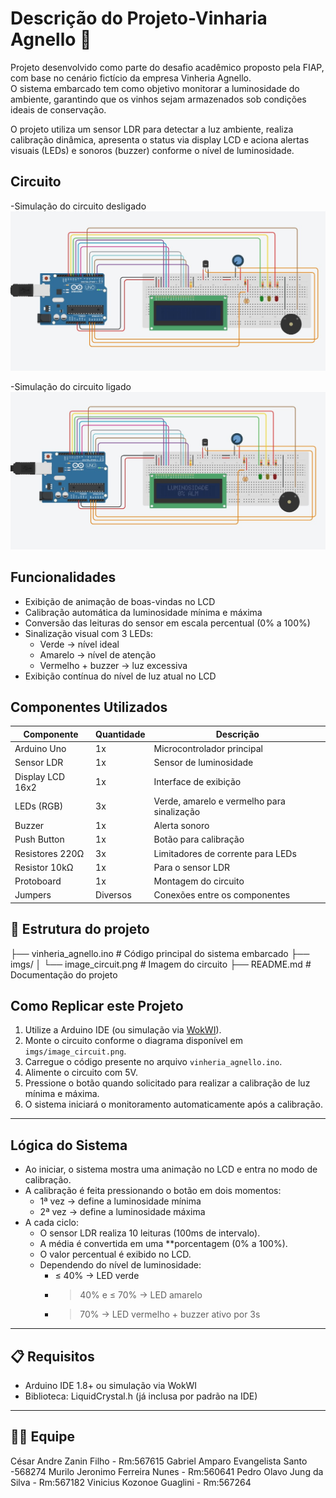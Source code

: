# Descrição do Projeto-Vinharia Agnello 🍷

Projeto desenvolvido como parte do desafio acadêmico proposto pela FIAP, com base no cenário fictício da empresa Vinheria Agnello.  
O sistema embarcado tem como objetivo monitorar a luminosidade do ambiente, garantindo que os vinhos sejam armazenados sob condições ideais de conservação.

O projeto utiliza um sensor LDR para detectar a luz ambiente, realiza calibração dinâmica, apresenta o status via display LCD e aciona alertas visuais (LEDs) e sonoros (buzzer) conforme o nível de luminosidade.

## Circuito
-Simulação do circuito desligado
![Circuito desligado](imgs/img_circuitooff.jpg)

-Simulação do circuito ligado
![Circuito funcionando](imgs/img_circuitoon.jpg)


## Funcionalidades
- Exibição de animação de boas-vindas no LCD  
- Calibração automática da luminosidade mínima e máxima  
- Conversão das leituras do sensor em escala percentual (0% a 100%)  
- Sinalização visual com 3 LEDs:  
  -  Verde → nível ideal  
  -  Amarelo → nível de atenção  
  -  Vermelho + buzzer → luz excessiva  
- Exibição contínua do nível de luz atual no LCD 

## Componentes Utilizados

| Componente       | Quantidade | Descrição                                  |
|------------------|------------|----------------------------------------------|
| Arduino Uno      | 1x         | Microcontrolador principal                  |
| Sensor LDR       | 1x         | Sensor de luminosidade                      |
| Display LCD 16x2 | 1x         | Interface de exibição                       |
| LEDs (RGB)       | 3x         | Verde, amarelo e vermelho para sinalização  |
| Buzzer           | 1x         | Alerta sonoro                               |
| Push Button      | 1x         | Botão para calibração                       |
| Resistores 220Ω  | 3x         | Limitadores de corrente para LEDs           |
| Resistor 10kΩ    | 1x         | Para o sensor LDR                           |
| Protoboard       | 1x         | Montagem do circuito                        |
| Jumpers          | Diversos   | Conexões entre os componentes               |

## 📂 Estrutura do projeto
├── vinheria_agnello.ino # Código principal do sistema embarcado
├── imgs/
│ └── image_circuit.png # Imagem do circuito 
├── README.md # Documentação do projeto

##  Como Replicar este Projeto
1. Utilize a Arduino IDE (ou simulação via [WokWI](https://wokwi.com/)).  
2. Monte o circuito conforme o diagrama disponível em `imgs/image_circuit.png`.  
3. Carregue o código presente no arquivo `vinheria_agnello.ino`.  
4. Alimente o circuito com 5V.  
5. Pressione o botão quando solicitado para realizar a calibração de luz mínima e máxima.  
6. O sistema iniciará o monitoramento automaticamente após a calibração.  

---

## Lógica do Sistema
- Ao iniciar, o sistema mostra uma animação no LCD e entra no modo de calibração.  
- A calibração é feita pressionando o botão em dois momentos:  
  - 1ª vez → define a luminosidade mínima  
  - 2ª vez → define a luminosidade máxima  
- A cada ciclo:  
  - O sensor LDR realiza 10 leituras (100ms de intervalo).  
  - A média é convertida em uma **porcentagem (0% a 100%).  
  - O valor percentual é exibido no LCD.  
  - Dependendo do nível de luminosidade:  
    - ≤ 40% → LED verde  
    - > 40% e ≤ 70% → LED amarelo  
    - > 70% → LED vermelho + buzzer ativo por 3s  

---

## 📋 Requisitos
- Arduino IDE 1.8+ ou simulação via WokWI  
- Biblioteca: LiquidCrystal.h (já inclusa por padrão na IDE)  

---

## 👨‍💻 Equipe
César Andre Zanin Filho - Rm:567615
Gabriel Amparo Evangelista Santo -568274
Murilo Jeronimo Ferreira Nunes - Rm:560641
Pedro Olavo Jung da Silva - Rm:567182
Vinicius Kozonoe Guaglini - Rm:567264  



